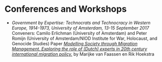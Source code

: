 # Conferences and Workshops

* _Government by Expertise:
Technocrats and Technocracy in Western Europe, 1914-1973, University of Amsterdam, 13-15 September 2017_
Conveners: Camilo Erlichman (University of Amsterdam) and Peter Romijn (University of Amsterdam/NIOD Institute for War, Holocaust, and Genocide Studies)
Paper [_Modelling Society through Migration Management. Exploring the role of (Dutch) experts in 20th century international migration policy._](./Modelling_Society_Paper2017.pdf) by Marijke van Faassen en Rik Hoekstra
